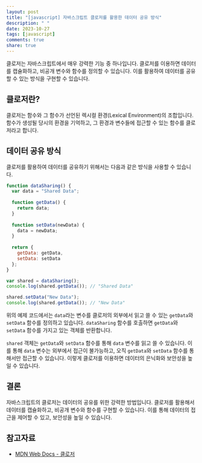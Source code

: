 ```yaml
---
layout: post
title: "[javascript] 자바스크립트 클로저를 활용한 데이터 공유 방식"
description: " "
date: 2023-10-27
tags: [javascript]
comments: true
share: true
---
```


클로저는 자바스크립트에서 매우 강력한 기능 중 하나입니다. 클로저를 이용하면 데이터를 캡슐화하고, 비공개 변수와 함수를 정의할 수 있습니다. 이를 활용하여 데이터를 공유할 수 있는 방식을 구현할 수 있습니다.

## 클로저란?

클로저는 함수와 그 함수가 선언된 렉시컬 환경(Lexical Environment)의 조합입니다. 함수가 생성될 당시의 환경을 기억하고, 그 환경과 변수들에 접근할 수 있는 함수를 클로저라고 합니다.

## 데이터 공유 방식

클로저를 활용하여 데이터를 공유하기 위해서는 다음과 같은 방식을 사용할 수 있습니다.

```javascript
function dataSharing() {
  var data = "Shared Data";
  
  function getData() {
    return data;
  }
  
  function setData(newData) {
    data = newData;
  }
  
  return {
    getData: getData,
    setData: setData
  };
}

var shared = dataSharing();
console.log(shared.getData()); // "Shared Data"

shared.setData("New Data");
console.log(shared.getData()); // "New Data"
```

위의 예제 코드에서는 `data`라는 변수를 클로저의 외부에서 읽고 쓸 수 있는 `getData`와 `setData` 함수를 정의하고 있습니다. `dataSharing` 함수를 호출하면 `getData`와 `setData` 함수를 가지고 있는 객체를 반환합니다.

`shared` 객체는 `getData`와 `setData` 함수를 통해 `data` 변수를 읽고 쓸 수 있습니다. 이를 통해 `data` 변수는 외부에서 접근이 불가능하고, 오직 `getData`와 `setData` 함수를 통해서만 접근할 수 있습니다. 이렇게 클로저를 이용하면 데이터의 은닉화와 보안성을 높일 수 있습니다.

## 결론

자바스크립트의 클로저는 데이터의 공유를 위한 강력한 방법입니다. 클로저를 활용해서 데이터를 캡슐화하고, 비공개 변수와 함수를 구현할 수 있습니다. 이를 통해 데이터의 접근을 제어할 수 있고, 보안성을 높일 수 있습니다.

## 참고자료
- [MDN Web Docs - 클로저](https://developer.mozilla.org/ko/docs/Web/JavaScript/Guide/Closures)